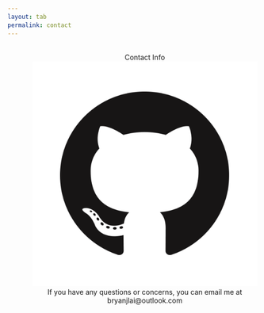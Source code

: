 ```yaml
---
layout: tab
permalink: contact
---
```


<center>
<div class="card shadow p-3 mb-5 col-md-6 black" style="margin-left: 50px;">
<br>
<div class="card-title">
Contact Info
<a href="https://github.com/bryanlais" target="_blank"><img src="img/github.png" class="media rounded-circle"></a>
</div>
<div class="card-body">
If you have any questions or concerns, you can email me at bryanjlai@outlook.com
<br>
</div> 
</div>
</center>
